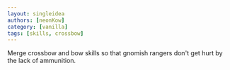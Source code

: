 ```yaml
---
layout: singleidea
authors: [neonKow]
category: [vanilla]
tags: [skills, crossbow]
---
```

Merge crossbow and bow skills so that gnomish rangers don't get hurt by the lack of ammunition.
